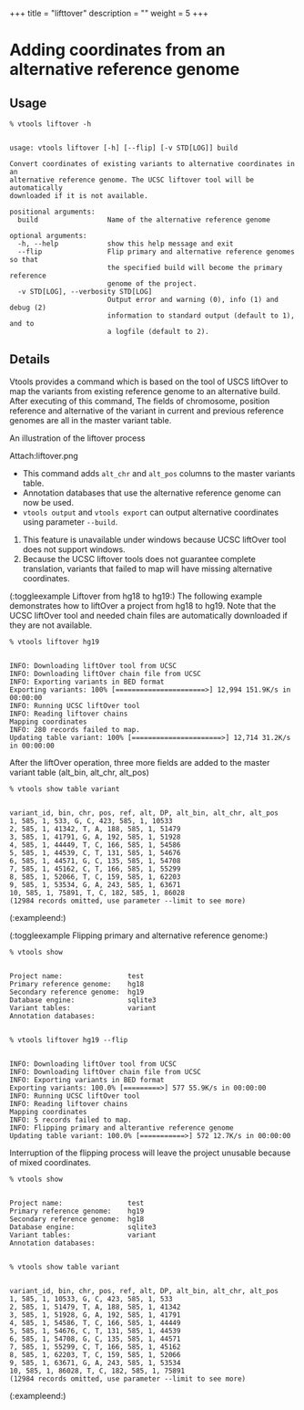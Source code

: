 
+++
title = "lifttover"
description = ""
weight = 5
+++




# Adding coordinates from an alternative reference genome 

## Usage

    % vtools liftover -h
    

    usage: vtools liftover [-h] [--flip] [-v STD[LOG]] build
    
    Convert coordinates of existing variants to alternative coordinates in an
    alternative reference genome. The UCSC liftover tool will be automatically
    downloaded if it is not available.
    
    positional arguments:
      build                 Name of the alternative reference genome
    
    optional arguments:
      -h, --help            show this help message and exit
      --flip                Flip primary and alternative reference genomes so that
                            the specified build will become the primary reference
                            genome of the project.
      -v STD[LOG], --verbosity STD[LOG]
                            Output error and warning (0), info (1) and debug (2)
                            information to standard output (default to 1), and to
                            a logfile (default to 2).
    



## Details

Vtools provides a command which is based on the tool of USCS liftOver to map the variants from existing reference genome to an alternative build. After executing of this command, The fields of chromosome, position reference and alternative of the variant in current and previous reference genomes are all in the master variant table. 



An illustration of the liftover process 

Attach:liftover.png 



*   This command adds `alt_chr` and `alt_pos` columns to the master variants table. 
*   Annotation databases that use the alternative reference genome can now be used. 
*   `vtools output` and `vtools export` can output alternative coordinates using parameter `--build`. 



1.  This feature is unavailable under windows because UCSC liftOver tool does not support windows. 
2.  Because the UCSC liftover tools does not guarantee complete translation, variants that failed to map will have missing alternative coordinates. 

(:toggleexample Liftover from hg18 to hg19:) The following example demonstrates how to liftOver a project from hg18 to hg19. Note that the UCSC liftOver tool and needed chain files are automatically downloaded if they are not available. 



    % vtools liftover hg19
    

    INFO: Downloading liftOver tool from UCSC
    INFO: Downloading liftOver chain file from UCSC
    INFO: Exporting variants in BED format
    Exporting variants: 100% [======================>] 12,994 151.9K/s in 00:00:00
    INFO: Running UCSC liftOver tool
    INFO: Reading liftover chains
    Mapping coordinates
    INFO: 280 records failed to map.
    Updating table variant: 100% [======================>] 12,714 31.2K/s in 00:00:00
    

After the liftOver operation, three more fields are added to the master variant table (alt\_bin, alt\_chr, alt_pos) 



    % vtools show table variant
    

    variant_id, bin, chr, pos, ref, alt, DP, alt_bin, alt_chr, alt_pos
    1, 585, 1, 533, G, C, 423, 585, 1, 10533
    2, 585, 1, 41342, T, A, 188, 585, 1, 51479
    3, 585, 1, 41791, G, A, 192, 585, 1, 51928
    4, 585, 1, 44449, T, C, 166, 585, 1, 54586
    5, 585, 1, 44539, C, T, 131, 585, 1, 54676
    6, 585, 1, 44571, G, C, 135, 585, 1, 54708
    7, 585, 1, 45162, C, T, 166, 585, 1, 55299
    8, 585, 1, 52066, T, C, 159, 585, 1, 62203
    9, 585, 1, 53534, G, A, 243, 585, 1, 63671
    10, 585, 1, 75891, T, C, 182, 585, 1, 86028
    (12984 records omitted, use parameter --limit to see more)
    

(:exampleend:) 

(:toggleexample Flipping primary and alternative reference genome:) 



    % vtools show
    

    Project name:                test
    Primary reference genome:    hg18
    Secondary reference genome:  hg19
    Database engine:             sqlite3
    Variant tables:              variant
    Annotation databases:
    

    % vtools liftover hg19 --flip
    

    INFO: Downloading liftOver tool from UCSC
    INFO: Downloading liftOver chain file from UCSC
    INFO: Exporting variants in BED format
    Exporting variants: 100.0% [=========>] 577 55.9K/s in 00:00:00
    INFO: Running UCSC liftOver tool
    INFO: Reading liftover chains
    Mapping coordinates
    INFO: 5 records failed to map.
    INFO: Flipping primary and alterantive reference genome
    Updating table variant: 100.0% [===========>] 572 12.7K/s in 00:00:00
    



Interruption of the flipping process will leave the project unusable because of mixed coordinates. 



    % vtools show
    

    Project name:                test
    Primary reference genome:    hg19
    Secondary reference genome:  hg18
    Database engine:             sqlite3
    Variant tables:              variant
    Annotation databases: 
    

    % vtools show table variant
    

    variant_id, bin, chr, pos, ref, alt, DP, alt_bin, alt_chr, alt_pos
    1, 585, 1, 10533, G, C, 423, 585, 1, 533
    2, 585, 1, 51479, T, A, 188, 585, 1, 41342
    3, 585, 1, 51928, G, A, 192, 585, 1, 41791
    4, 585, 1, 54586, T, C, 166, 585, 1, 44449
    5, 585, 1, 54676, C, T, 131, 585, 1, 44539
    6, 585, 1, 54708, G, C, 135, 585, 1, 44571
    7, 585, 1, 55299, C, T, 166, 585, 1, 45162
    8, 585, 1, 62203, T, C, 159, 585, 1, 52066
    9, 585, 1, 63671, G, A, 243, 585, 1, 53534
    10, 585, 1, 86028, T, C, 182, 585, 1, 75891
    (12984 records omitted, use parameter --limit to see more)
    

(:exampleend:)